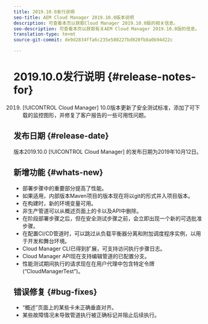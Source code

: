 ```yaml
---
title: 2019.10.0发行说明
seo-title: AEM Cloud Manager 2019.10.0版本说明
description: 可查看本页以获取Cloud Manager 2019.10.0版的相关信息。
seo-description: 可查看本页以获取有关AEM Cloud Manager 2019.10.0版的信息。
translation-type: tm+mt
source-git-commit: de9d2834ffa6c235e580227bd020fb8a0b94d22c

---
```


# 2019.10.0发行说明 {#release-notes-for}

2019. [!UICONTROL Cloud Manager] 10.0版本更新了安全测试标准，添加了可下载的监控图形，并修复了客户报告的一些可用性问题。

## 发布日期 {#release-date}

版本2019.10.0 [!UICONTROL Cloud Manager] 的发布日期为2019年10月12日。

## 新增功能 {#whats-new}

* 部署步骤中的重要部分提高了性能。
* 如果适用，内部版本Maven项目的版本现在将以git的形式并入项目版本。
* 在构建时，新的环境变量可用。
* 非生产管道可以从概述页面上的卡以及API中删除。
* 在阶段部署步骤之后，但在安全测试步骤之前，会立即出现一个新的可选批准步骤。
* 在配置CI/CD管道时，可以跳过从负载平衡器分离和附加调度程序实例，以用于开发和舞台环境。
* Cloud Manager CLI已得到扩展，可支持访问执行步骤日志。
* Cloud Manager API现在支持编辑管道的已配置分支。
* 性能测试期间执行的请求现在在用户代理中包含特定令牌(“CloudManagerTest”)。

## 错误修复 {#bug-fixes}

* “概述”页面上的某些卡未正确垂直对齐。
* 某些故障情况未导致管道执行被正确标记并阻止后续执行。
